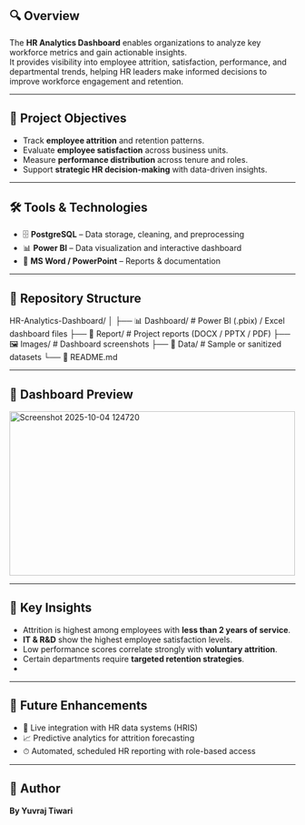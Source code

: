## 🔍 Overview
The **HR Analytics Dashboard** enables organizations to analyze key workforce metrics and gain actionable insights.  
It provides visibility into employee attrition, satisfaction, performance, and departmental trends, helping HR leaders make informed decisions to improve workforce engagement and retention.  

---

## 🎯 Project Objectives
- Track **employee attrition** and retention patterns.  
- Evaluate **employee satisfaction** across business units.  
- Measure **performance distribution** across tenure and roles.  
- Support **strategic HR decision-making** with data-driven insights.  

---

## 🛠 Tools & Technologies

- 🗄 **PostgreSQL** – Data storage, cleaning, and preprocessing  
- 📊 **Power BI** – Data visualization and interactive dashboard  
- 📝 **MS Word / PowerPoint** – Reports & documentation   

---

## 📂 Repository Structure
HR-Analytics-Dashboard/
│
├── 📊 Dashboard/        # Power BI (.pbix) / Excel dashboard files
├── 📑 Report/           # Project reports (DOCX / PPTX / PDF)
├── 🖼 Images/           # Dashboard screenshots
├── 📂 Data/             # Sample or sanitized datasets
└── 📘 README.md

---

## 📸 Dashboard Preview
<img width="503" height="289" alt="Screenshot 2025-10-04 124720" src="https://github.com/user-attachments/assets/4b783fb8-d61b-445e-87e2-22861f22d5ed" />

---

## 🔑 Key Insights
- Attrition is highest among employees with **less than 2 years of service**.  
- **IT & R&D** show the highest employee satisfaction levels.  
- Low performance scores correlate strongly with **voluntary attrition**.  
- Certain departments require **targeted retention strategies**.
- 
---

## 📌 Future Enhancements

- 🔗 Live integration with HR data systems (HRIS)  
- 📈 Predictive analytics for attrition forecasting  
- ⏱ Automated, scheduled HR reporting with role-based access  

---

## 👤 Author
**By Yuvraj Tiwari**








